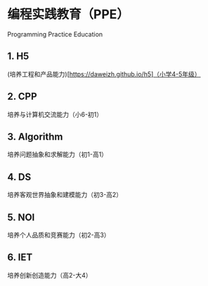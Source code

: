 # 编程实践教育（PPE）

Programming Practice Education

## 1. H5

(培养工程和产品能力)[https://daweizh.github.io/h5]（小学4-5年级）

## 2. CPP

培养与计算机交流能力（小6-初1）

## 3. Algorithm

培养问题抽象和求解能力（初1-高1）

## 4. DS

培养客观世界抽象和建模能力（初3-高2）

## 5. NOI

培养个人品质和竞赛能力（初2-高3）

## 6. IET

培养创新创造能力（高2-大4）





